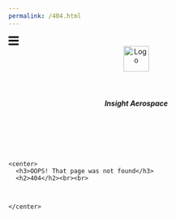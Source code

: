 ```yaml
---
permalink: /404.html
---
```

<!DOCTYPE html>
<html>

<head>
  <link rel="stylesheet" href="/css/global.css">
  <link rel="stylesheet" href="/css/sidebar.css">

</head>

<body>
 

  <!-- Use any element to open the sidenav -->
  <div onclick="openNav()"> <svg class="svg" viewBox="0 0 448 512" width="20" title="bars">
      <path d="M16 132h416c8.837 0 16-7.163 16-16V76c0-8.837-7.163-16-16-16H16C7.163 60 0 67.163 0 76v40c0 8.837 7.163 16 16 16zm0 160h416c8.837 0 16-7.163 16-16v-40c0-8.837-7.163-16-16-16H16c-8.837 0-16 7.163-16 16v40c0 8.837 7.163 16 16 16zm0 160h416c8.837 0 16-7.163 16-16v-40c0-8.837-7.163-16-16-16H16c-8.837 0-16 7.163-16 16v40c0 8.837 7.163 16 16 16z" />
    </svg></div>

  <header><a href="index.html"><img src="https://en.gravatar.com/userimage/196498240/291ae91bf3d096b7b999e5813904796d.png?size=200" height="50" alt="Logo"></a>
    <h5> <br><br> Insight Aerospace</h5>

  </header>
  <span> <br> <br>

    <center>
      <h3>OOPS! That page was not found</h3>
      <h2>404</h2><br><br>
      
      

    </center>

  </span>
  <!--<br>
  <br><br><br><br><br><br>
  <span>
    
      <h3>
        Unmatched Performance
      </h3>
    
  </span>-->


</body>

</html>
